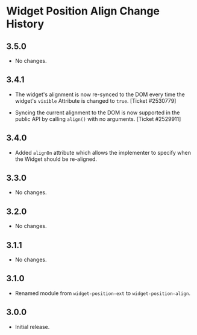 Widget Position Align Change History
====================================

3.5.0
-----

  * No changes.

3.4.1
-----

  * The widget's alignment is now re-synced to the DOM every time the widget's
    `visible` Attribute is changed to `true`. [Ticket #2530779]

  * Syncing the current alignment to the DOM is now supported in the public API
    by calling `align()` with no arguments. [Ticket #2529911]

3.4.0
-----

  * Added `alignOn` attribute which allows the implementer to specify when the
    Widget should be re-aligned.

3.3.0
-----

  * No changes.

3.2.0
-----

  * No changes.

3.1.1
-----

  * No changes.

3.1.0
-----

  * Renamed module from `widget-position-ext` to `widget-position-align`.

3.0.0
-----

  * Initial release.
